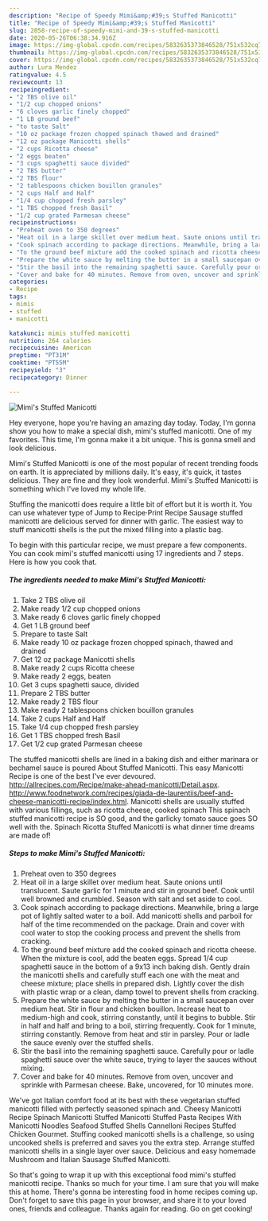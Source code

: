 ```yaml
---
description: "Recipe of Speedy Mimi&amp;#39;s Stuffed Manicotti"
title: "Recipe of Speedy Mimi&amp;#39;s Stuffed Manicotti"
slug: 2058-recipe-of-speedy-mimi-and-39-s-stuffed-manicotti
date: 2020-05-26T06:38:34.916Z
image: https://img-global.cpcdn.com/recipes/5832635373846528/751x532cq70/mimis-stuffed-manicotti-recipe-main-photo.jpg
thumbnail: https://img-global.cpcdn.com/recipes/5832635373846528/751x532cq70/mimis-stuffed-manicotti-recipe-main-photo.jpg
cover: https://img-global.cpcdn.com/recipes/5832635373846528/751x532cq70/mimis-stuffed-manicotti-recipe-main-photo.jpg
author: Lura Mendez
ratingvalue: 4.5
reviewcount: 13
recipeingredient:
- "2 TBS olive oil"
- "1/2 cup chopped onions"
- "6 cloves garlic finely chopped"
- "1 LB ground beef"
- "to taste Salt"
- "10 oz package frozen chopped spinach thawed and drained"
- "12 oz package Manicotti shells"
- "2 cups Ricotta cheese"
- "2 eggs beaten"
- "3 cups spaghetti sauce divided"
- "2 TBS butter"
- "2 TBS flour"
- "2 tablespoons chicken bouillon granules"
- "2 cups Half and Half"
- "1/4 cup chopped fresh parsley"
- "1 TBS chopped fresh Basil"
- "1/2 cup grated Parmesan cheese"
recipeinstructions:
- "Preheat oven to 350 degrees"
- "Heat oil in a large skillet over medium heat. Saute onions until translucent. Saute garlic for 1 minute and stir in ground beef. Cook until well browned and crumbled. Season with salt and set aside to cool."
- "Cook spinach according to package directions. Meanwhile, bring a large pot of lightly salted water to a boil. Add manicotti shells and parboil for half of the time recommended on the package. Drain and cover with cool water to stop the cooking process and prevent the shells from cracking."
- "To the ground beef mixture add the cooked spinach and ricotta cheese. When the mixture is cool, add the beaten eggs. Spread 1/4 cup spaghetti sauce in the bottom of a 9x13 inch baking dish. Gently drain the manicotti shells and carefully stuff each one with the meat and cheese mixture; place shells in prepared dish. Lightly cover the dish with plastic wrap or a clean, damp towel to prevent shells from cracking."
- "Prepare the white sauce by melting the butter in a small saucepan over medium heat. Stir in flour and chicken bouillon. Increase heat to medium-high and cook, stirring constantly, until it begins to bubble. Stir in half and half and bring to a boil, stirring frequently. Cook for 1 minute, stirring constantly. Remove from heat and stir in parsley. Pour or ladle the sauce evenly over the stuffed shells."
- "Stir the basil into the remaining spaghetti sauce. Carefully pour or ladle spaghetti sauce over the white sauce, trying to layer the sauces without mixing."
- "Cover and bake for 40 minutes. Remove from oven, uncover and sprinkle with Parmesan cheese. Bake, uncovered, for 10 minutes more."
categories:
- Recipe
tags:
- mimis
- stuffed
- manicotti

katakunci: mimis stuffed manicotti 
nutrition: 264 calories
recipecuisine: American
preptime: "PT31M"
cooktime: "PT55M"
recipeyield: "3"
recipecategory: Dinner

---
```



![Mimi&#39;s Stuffed Manicotti](https://img-global.cpcdn.com/recipes/5832635373846528/751x532cq70/mimis-stuffed-manicotti-recipe-main-photo.jpg)

Hey everyone, hope you're having an amazing day today. Today, I'm gonna show you how to make a special dish, mimi&#39;s stuffed manicotti. One of my favorites. This time, I'm gonna make it a bit unique. This is gonna smell and look delicious.

Mimi&#39;s Stuffed Manicotti is one of the most popular of recent trending foods on earth. It is appreciated by millions daily. It's easy, it's quick, it tastes delicious. They are fine and they look wonderful. Mimi&#39;s Stuffed Manicotti is something which I've loved my whole life.

Stuffing the manicotti does require a little bit of effort but it is worth it. You can use whatever type of Jump to Recipe·Print Recipe Sausage stuffed manicotti are delicious served for dinner with garlic. The easiest way to stuff manicotti shells is the put the mixed filling into a plastic bag.


To begin with this particular recipe, we must prepare a few components. You can cook mimi&#39;s stuffed manicotti using 17 ingredients and 7 steps. Here is how you cook that.

<!--inarticleads1-->

##### The ingredients needed to make Mimi&#39;s Stuffed Manicotti:

1. Take 2 TBS olive oil
1. Make ready 1/2 cup chopped onions
1. Make ready 6 cloves garlic finely chopped
1. Get 1 LB ground beef
1. Prepare to taste Salt
1. Make ready 10 oz package frozen chopped spinach, thawed and drained
1. Get 12 oz package Manicotti shells
1. Make ready 2 cups Ricotta cheese
1. Make ready 2 eggs, beaten
1. Get 3 cups spaghetti sauce, divided
1. Prepare 2 TBS butter
1. Make ready 2 TBS flour
1. Make ready 2 tablespoons chicken bouillon granules
1. Take 2 cups Half and Half
1. Take 1/4 cup chopped fresh parsley
1. Get 1 TBS chopped fresh Basil
1. Get 1/2 cup grated Parmesan cheese


The stuffed manicotti shells are lined in a baking dish and either marinara or bechamel sauce is poured About Stuffed Manicotti. This easy Manicotti Recipe is one of the best I&#39;ve ever devoured. http://allrecipes.com/Recipe/make-ahead-manicotti/Detail.aspx. http://www.foodnetwork.com/recipes/giada-de-laurentiis/beef-and-cheese-manicotti-recipe/index.html. Manicotti shells are usually stuffed with various fillings, such as ricotta cheese, cooked spinach This spinach stuffed manicotti recipe is SO good, and the garlicky tomato sauce goes SO well with the. Spinach Ricotta Stuffed Manicotti is what dinner time dreams are made of! 

<!--inarticleads2-->

##### Steps to make Mimi&#39;s Stuffed Manicotti:

1. Preheat oven to 350 degrees
1. Heat oil in a large skillet over medium heat. Saute onions until translucent. Saute garlic for 1 minute and stir in ground beef. Cook until well browned and crumbled. Season with salt and set aside to cool.
1. Cook spinach according to package directions. Meanwhile, bring a large pot of lightly salted water to a boil. Add manicotti shells and parboil for half of the time recommended on the package. Drain and cover with cool water to stop the cooking process and prevent the shells from cracking.
1. To the ground beef mixture add the cooked spinach and ricotta cheese. When the mixture is cool, add the beaten eggs. Spread 1/4 cup spaghetti sauce in the bottom of a 9x13 inch baking dish. Gently drain the manicotti shells and carefully stuff each one with the meat and cheese mixture; place shells in prepared dish. Lightly cover the dish with plastic wrap or a clean, damp towel to prevent shells from cracking.
1. Prepare the white sauce by melting the butter in a small saucepan over medium heat. Stir in flour and chicken bouillon. Increase heat to medium-high and cook, stirring constantly, until it begins to bubble. Stir in half and half and bring to a boil, stirring frequently. Cook for 1 minute, stirring constantly. Remove from heat and stir in parsley. Pour or ladle the sauce evenly over the stuffed shells.
1. Stir the basil into the remaining spaghetti sauce. Carefully pour or ladle spaghetti sauce over the white sauce, trying to layer the sauces without mixing.
1. Cover and bake for 40 minutes. Remove from oven, uncover and sprinkle with Parmesan cheese. Bake, uncovered, for 10 minutes more.


We&#39;ve got Italian comfort food at its best with these vegetarian stuffed manicotti filled with perfectly seasoned spinach and. Cheesy Manicotti Recipe Spinach Manicotti Stuffed Manicotti Stuffed Pasta Recipes With Manicotti Noodles Seafood Stuffed Shells Cannelloni Recipes Stuffed Chicken Gourmet. Stuffing cooked manicotti shells is a challenge, so using uncooked shells is preferred and saves you the extra step. Arrange stuffed manicotti shells in a single layer over sauce. Delicious and easy homemade Mushroom and Italian Sausage Stuffed Manicotti. 

So that's going to wrap it up with this exceptional food mimi&#39;s stuffed manicotti recipe. Thanks so much for your time. I am sure that you will make this at home. There's gonna be interesting food in home recipes coming up. Don't forget to save this page in your browser, and share it to your loved ones, friends and colleague. Thanks again for reading. Go on get cooking!
